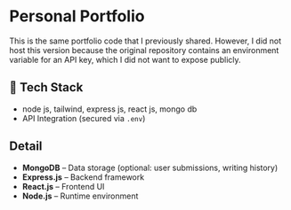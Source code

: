 # Personal Portfolio

This is the same portfolio code that I previously shared. However, I did not host this version because the original repository contains an environment variable for an API key, which I did not want to expose publicly.

## 🚀 Tech Stack

- node js, tailwind, express js, react js, mongo db
- API Integration (secured via `.env`)

## Detail
- **MongoDB** – Data storage (optional: user submissions, writing history)
- **Express.js** – Backend framework
- **React.js** – Frontend UI
- **Node.js** – Runtime environment
